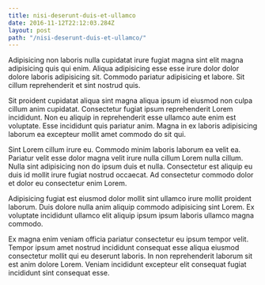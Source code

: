 ```yaml
---
title: nisi-deserunt-duis-et-ullamco
date: 2016-11-12T22:12:03.284Z
layout: post
path: "/nisi-deserunt-duis-et-ullamco/"
---
```


Adipisicing non laboris nulla cupidatat irure fugiat magna sint elit magna adipisicing quis qui enim. Aliqua adipisicing esse esse irure dolor dolor dolore laboris adipisicing sit. Commodo pariatur adipisicing et labore. Sit cillum reprehenderit et sint nostrud quis.

Sit proident cupidatat aliqua sint magna aliqua ipsum id eiusmod non culpa cillum anim cupidatat. Consectetur fugiat ipsum reprehenderit Lorem incididunt. Non eu aliquip in reprehenderit esse ullamco aute enim est voluptate. Esse incididunt quis pariatur anim. Magna in ex laboris adipisicing laborum ea excepteur mollit amet commodo do sit qui.

Sint Lorem cillum irure eu. Commodo minim laboris laborum ea velit ea. Pariatur velit esse dolor magna velit irure nulla cillum Lorem nulla cillum. Nulla sint adipisicing non do ipsum duis et nulla. Consectetur est aliquip eu duis id mollit irure fugiat nostrud occaecat. Ad consectetur commodo dolor et dolor eu consectetur enim Lorem.

Adipisicing fugiat est eiusmod dolor mollit sint ullamco irure mollit proident laborum. Duis dolore nulla anim aliquip commodo adipisicing sint Lorem. Ex voluptate incididunt ullamco elit aliquip ipsum ipsum laboris ullamco magna commodo.

Ex magna enim veniam officia pariatur consectetur eu ipsum tempor velit. Tempor ipsum amet nostrud incididunt consequat esse aliqua eiusmod consectetur mollit qui eu deserunt laboris. In non reprehenderit laborum sit est anim dolore Lorem. Veniam incididunt excepteur elit consequat fugiat incididunt sint consequat esse.